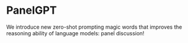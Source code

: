 # PanelGPT
We introduce new zero-shot prompting magic words that improves the reasoning ability of language models: panel discussion!
